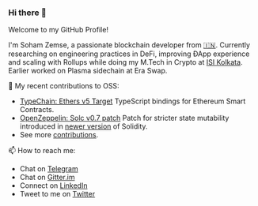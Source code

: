 ### Hi there 👋

Welcome to my GitHub Profile!

I'm Soham Zemse, a passionate blockchain developer from [🇮🇳](https://en.wikipedia.org/wiki/India). Currently researching on engineering practices in DeFi, improving ÐApp experience and scaling with Rollups while doing my M.Tech in Crypto at [ISI Kolkata](https://www.isical.ac.in). Earlier worked on Plasma sidechain at Era Swap.

🌱 My recent contributions to OSS:
- [TypeChain: Ethers v5 Target](https://github.com/ethereum-ts/TypeChain/pull/250) TypeScript bindings for Ethereum Smart Contracts.
- [OpenZeppelin: Solc v0.7 patch](https://github.com/OpenZeppelin/openzeppelin-contracts/pull/2327) Patch for stricter state mutability introduced in [newer version](https://github.com/ethereum/solidity/releases/tag/v0.7.0) of Solidity.
- See more [contributions](https://github.com/zemse/zemse/blob/master/Contributions.md#prs).

📫 How to reach me:
- Chat on [Telegram](https://t.me/zemse)
- Chat on [Gitter.im](https://gitter.im/zemse)
- Connect on [LinkedIn](https://www.linkedin.com/in/zemse/)
- Tweet to me on [Twitter](https://twitter.com/zemse_in)

<!--
**zemse/zemse** is a ✨ _special_ ✨ repository because its `README.md` (this file) appears on your GitHub profile.

Here are some ideas to get you started:

- 🔭 I’m currently working on ...
- 🌱 I’m currently learning ...
- 👯 I’m looking to collaborate on ...
- 🤔 I’m looking for help with ...
- 💬 Ask me about ...
- 📫 How to reach me: ...
- 😄 Pronouns: ...
- ⚡ Fun fact: ...
-->
